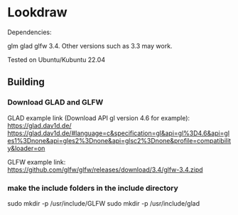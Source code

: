 # Lookdraw

Dependencies:

glm
glad
glfw 3.4. Other versions such as 3.3 may work.


Tested on Ubuntu/Kubuntu 22.04


## Building
### Download GLAD and GLFW

GLAD example link (Download API gl version 4.6 for example):
https://glad.dav1d.de/
https://glad.dav1d.de/#language=c&specification=gl&api=gl%3D4.6&api=gles1%3Dnone&api=gles2%3Dnone&api=glsc2%3Dnone&profile=compatibility&loader=on


GLFW example link:
https://github.com/glfw/glfw/releases/download/3.4/glfw-3.4.zipd


### make the include folders in the include directory
sudo mkdir -p /usr/include/GLFW
sudo mkdir -p /usr/include/glad